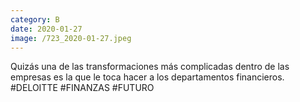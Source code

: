 ```yaml
--- 
category: B 
date: 2020-01-27 
image: /723_2020-01-27.jpeg 
--- 
```


Quizás una de las transformaciones más complicadas dentro de las empresas es la que le toca hacer a los departamentos financieros. #DELOITTE #FINANZAS #FUTURO